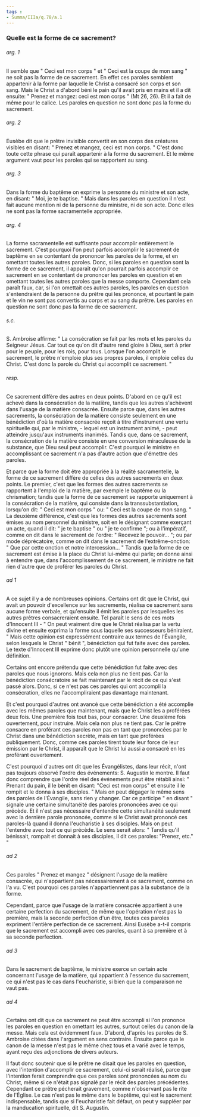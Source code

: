 ```yaml
---
tags : 
- Summa/IIIa/q.78/a.1
---
```


### Quelle est la forme de ce sacrement?

###### arg. 1
Il semble que " Ceci est mon corps " et " Ceci est la coupe de mon sang " ne soit pas la forme de ce sacrement. En effet ces paroles semblent appartenir à la forme par laquelle le Christ a consacré son corps et son sang. Mais le Christ a d'abord béni le pain qu'il avait pris en mains et il a dit ensuite: " Prenez et mangez: ceci est mon corps " (Mt 26, 26). Et il a fait de même pour le calice. Les paroles en question ne sont donc pas la forme du sacrement. 

###### arg. 2
Eusèbe dit que le prêtre invisible convertit en son corps des créatures visibles en disant: " Prenez et mangez, ceci est mon corps. " C'est donc toute cette phrase qui paraît appartenir à la forme du sacrement. Et le même argument vaut pour les paroles qui se rapportent au sang. 

###### arg. 3
Dans la forme du baptême on exprime la personne du ministre et son acte, en disant: " Moi, je te baptise. " Mais dans les paroles en question il n'est fait aucune mention ni de la personne du ministre, ni de son acte. Donc elles ne sont pas la forme sacramentelle appropriée. 

###### arg. 4
La forme sacramentelle est suffisante pour accomplir entièrement le sacrement. C'est pourquoi l'on peut parfois accomplir le sacrement de baptême en se contentant de prononcer les paroles de la forme, et en omettant toutes les autres paroles. Donc, si les paroles en question sont la forme de ce sacrement, il apparaît qu'on pourrait parfois accomplir ce sacrement en se contentant de prononcer les paroles en question et en omettant toutes les autres paroles que la messe comporte. Cependant cela paraît faux, car, si l'on omettait ces autres paroles, les paroles en question s'entendraient de la personne du prêtre qui les prononce, et pourtant le pain et le vin ne sont pas convertis au corps et au sang du prêtre. Les paroles en question ne sont donc pas la forme de ce sacrement. 

###### s.c.
S. Ambroise affirme: " La consécration se fait par les mots et les paroles du Seigneur Jésus. Car tout ce qu'on dit d'autre rend gloire à Dieu, sert à prier pour le peuple, pour les rois, pour tous. Lorsque l'on accomplit le sacrement, le prêtre n'emploie plus ses propres paroles, il emploie celles du Christ. C'est donc la parole du Christ qui accomplit ce sacrement. " 

###### resp.
Ce sacrement diffère des autres en deux points. D'abord en ce qu'il est achevé dans la consécration de la matière, tandis que les autres s'achèvent dans l'usage de la matière consacrée. Ensuite parce que, dans les autres sacrements, la consécration de la matière consiste seulement en une bénédiction d'où la matière consacrée reçoit à titre d'instrument une vertu spirituelle qui, par le ministre, - lequel est un instrument animé, - peut atteindre jusqu'aux instruments inanimés. Tandis que, dans ce sacrement, la consécration de la matière consiste en une conversion miraculeuse de la substance, que Dieu seul peut accomplir. C'est pourquoi le ministre en accomplissant ce sacrement n'a pas d'autre action que d'émettre des paroles. 

Et parce que la forme doit être appropriée à la réalité sacramentelle, la forme de ce sacrement diffère de celles des autres sacrements en deux points. Le premier, c'est que les formes des autres sacrements se rapportent à l'emploi de la matière, par exemple le baptême ou la chrismation; tandis que la forme de ce sacrement se rapporte uniquement à la consécration de la matière, qui consiste dans la transsubstantiation, lorsqu'on dit: " Ceci est mon corps " ou: " Ceci est la coupe de mon sang. " La deuxième différence, c'est que les formes des autres sacrements sont émises au nom personnel du ministre, soit en le désignant comme exerçant un acte, quand il dit: " je te baptise " ou " je te confirme "; ou à l'impératif, comme on dit dans le sacrement de l'ordre: " Recevez le pouvoir... "; ou par mode déprécatoire, comme on dit dans le sacrement de l'extrême-onction: " Que par cette onction et notre intercession... " Tandis que la forme de ce sacrement est émise à la place du Christ lui-même qui parle; on donne ainsi à entendre que, dans l'accomplissement de ce sacrement, le ministre ne fait rien d'autre que de proférer les paroles du Christ. 

###### ad 1
A ce sujet il y a de nombreuses opinions. Certains ont dit que le Christ, qui avait un pouvoir d'excellence sur les sacrements, réalisa ce sacrement sans aucune forme verbale, et qu'ensuite il émit les paroles par lesquelles les autres prêtres consacreraient ensuite. Tel paraît le sens de ces mots d'Innocent III - " On peut vraiment dire que le Christ réalisa par la vertu divine et ensuite exprima la forme sous laquelle ses successeurs béniraient. " Mais cette opinion est expressément contraire aux termes de l’Évangile, selon lesquels le Christ " bénit ", bénédiction qui fut faite avec des paroles. Le texte d'Innocent III exprime donc plutôt une opinion personnelle qu'une définition. 

Certains ont encore prétendu que cette bénédiction fut faite avec des paroles que nous ignorons. Mais cela non plus ne tient pas. Car la bénédiction consécratoire se fait maintenant par le récit de ce qui s'est passé alors. Donc, si ce n'est pas ces paroles qui ont accompli la consécration, elles ne l'accompliraient pas davantage maintenant. 

Et c'est pourquoi d'autres ont avancé que cette bénédiction a été accomplie avec les mêmes paroles que maintenant, mais que le Christ les a proférées deux fois. Une première fois tout bas, pour consacrer. Une deuxième fois ouvertement, pour instruire. Mais cela non plus ne tient pas. Car le prêtre consacre en proférant ces paroles non pas en tant que prononcées par le Christ dans une bénédiction secrète, mais en tant que proférées publiquement. Donc, comme ces paroles tirent toute leur force de leur émission par le Christ, il apparaît que le Christ lui aussi a consacré en les proférant ouvertement. 

C'est pourquoi d'autres ont dit que les Évangélistes, dans leur récit, n'ont pas toujours observé l'ordre des événements: S. Augustin le montre. Il faut donc comprendre que l'ordre réel des événements peut être rétabli ainsi: " Prenant du pain, il le bénit en disant: "Ceci est mon corps" et ensuite il le rompit et le donna à ses disciples. " Mais on peut dégager le même sens des paroles de l'Évangile, sans rien y changer. Car ce participe " en disant " signale une certaine simultanéité des paroles prononcées avec ce qui précède. Et il n'est pas nécessaire d'entendre cette simultanéité seulement avec la dernière parole prononcée, comme si le Christ avait prononcé ces paroles-là quand il donna l'eucharistie à ses disciples. Mais on peut l'entendre avec tout ce qui précède. Le sens serait alors: " Tandis qu'il bénissait, rompait et donnait à ses disciples, il dit ces paroles: "Prenez, etc." " 

###### ad 2
Ces paroles " Prenez et mangez " désignent l'usage de la matière consacrée, qui n'appartient pas nécessairement à ce sacrement, comme on l'a vu. C'est pourquoi ces paroles n'appartiennent pas à la substance de la forme. 

Cependant, parce que l'usage de la matière consacrée appartient à une certaine perfection du sacrement, de même que l'opération n'est pas la première, mais la seconde perfection d'un être, toutes ces paroles expriment l'entière perfection de ce sacrement. Ainsi Eusèbe a-t-il compris que le sacrement est accompli avec ces paroles, quant à sa première et à sa seconde perfection. 

###### ad 3
Dans le sacrement de baptême, le ministre exerce un certain acte concernant l'usage de la matière, qui appartient à l'essence du sacrement, ce qui n'est pas le cas dans l'eucharistie, si bien que la comparaison ne vaut pas. 

###### ad 4
Certains ont dit que ce sacrement ne peut être accompli si l'on prononce les paroles en question en omettant les autres, surtout celles du canon de la messe. Mais cela est évidemment faux. D'abord, d'après les paroles de S. Ambroise citées dans l'argument en sens contraire. Ensuite parce que le canon de la messe n'est pas le même chez tous et a varié avec le temps, ayant reçu des adjonctions de divers auteurs. 

Il faut donc soutenir que si le prêtre ne disait que les paroles en question, avec l'intention d'accomplir ce sacrement, celui-ci serait réalisé, parce que l'intention ferait comprendre que ces paroles sont prononcées au nom du Christ, même si ce n'était pas signalé par le récit des paroles précédentes. Cependant ce prêtre pécherait gravement, comme n'observant pas le rite de l'Église. Le cas n'est pas le même dans le baptême, qui est le sacrement indispensable, tandis que si l'eucharistie fait défaut, on peut y suppléer par la manducation spirituelle, dit S. Augustin. 

